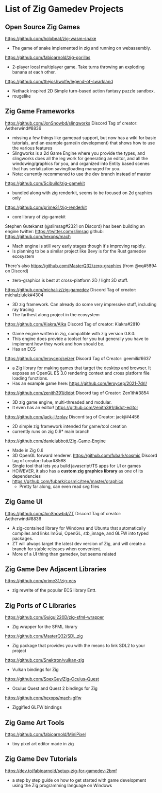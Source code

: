 # List of Zig Gamedev Projects

## Open Source Zig Games
https://github.com/holobeat/zig-wasm-snake
- The game of snake implemented in zig and running on webassembly.

https://github.com/fabioarnold/zig-gorillas
- 2-player local multiplayer game. Take turns throwing an exploding banana at each other.

https://github.com/thejoshwolfe/legend-of-swarkland
- Nethack inspired 2D Simple turn-based action fantasy puzzle sandbox.
- rougelike

## Zig Game Frameworks

https://github.com/JonSnowbd/slingworks
Discord Tag of creator: Aetherwind#8836
- missing a few things like gamepad support, but now has a wiki for basic tutorials, and an example game(in development) that shows how to use the various features
- Slingworks is a 2d Game Engine where you provide the types, and slingworks does all the leg work for generating an editor, and all the windowing/graphics for you, and organized into Entity based scenes that has serialization saving/loading managed for you.
- Note: currently recommened to use the dev branch instead of master

https://github.com/Scibuild/zig-gamekit
- bundled along with zig renderkit, seems to be focused on 2d graphics only

https://github.com/prime31/zig-renderkit
- core library of zig-gamekit


Stephen Gutekanst (@slimsag#2321 on Discord) has been building an engine
twitter: <https://twitter.com/slimsag>
github: <https://github.com/hexops/mach>
- Mach engine is still very early stages though it's improving rapidly.
- Is planning to be a similar project like Bevy is for the Rust gamedev ecosystem

There's also https://github.com/MasterQ32/zero-graphics (from @xq#5894 on Discord) 
- zero-graphics is best at cross-platform 2D / light 3D stuff. 


https://github.com/michal-z/zig-gamedev
Discord Tag of creator: michalziulek#4304
- 3D zig framework. Can already do some very impressive stuff, including ray tracing
- The farthest along project in the ecosystem 

https://github.com/Kiakra/Alka
Discord Tag of creator: Kiakra#2810
- Game engine written in zig, compatible with zig version 0.8.0.
- This engine does provide a toolset for you but generally you have to implement how they work and how should be.
- Has an ECS

https://github.com/leroycep/seizer
Discord Tag of Creator: geemili#6637
- a Zig library for making games that target the desktop and browser. It exposes an OpenGL ES 3.0 rendering context and cross platform file loading functions.
- Has an example game here: https://github.com/leroycep/2021-7drl/

https://github.com/zenith391/didot
Discord tag of Creator: Zen1th#3854
- 3D zig game engine, multi-threaded and modular.
- It even has an editor! https://github.com/zenith391/didot-editor

https://github.com/jack-ji/zplay
Discord tag of Creator: jackji#4456
- 2D simple zig framework intended for game/tool creation
- currently runs on zig 0.9* main branch

https://github.com/danielabbott/Zig-Game-Engine
- Made in Zig 0.6
- 3D OpenGL forward renderer.
https://github.com/fubark/cosmic
Discord tag of creator: fubar#8568
- Single tool that lets you build javascript/TS apps for UI or games
- HOWEVER, it also has a **custom zig graphics library** as one of its dependencies
- https://github.com/fubark/cosmic/tree/master/graphics
  - Pretty far along, can even read svg files

## Zig Game UI

https://github.com/JonSnowbd/ZT
Discord Tag of creator: Aetherwind#8836
- A zig-contained library for Windows and Ubuntu that automatically compiles and links ImGui, OpenGL, stb_image, and GLFW into typed packages.
- ZT will always target the latest dev version of Zig, and will create a branch for stable releases when convenient.
- More of a UI thing than gamedev, but seems related 

## Zig Game Dev Adjacent Libraries
https://github.com/prime31/zig-ecs
- zig rewrite of the popular ECS library Entt.

## Zig Ports of C Libraries

https://github.com/Guigui220D/zig-sfml-wrapper
- Zig wrapper for the SFML library

https://github.com/MasterQ32/SDL.zig
- Zig package that provides you with the means to link SDL2 to your project

https://github.com/Snektron/vulkan-zig
- Vulkan bindings for Zig

https://github.com/SpexGuy/Zig-Oculus-Quest
- Oculus Quest and Quest 2 bindings for Zig

https://github.com/hexops/mach-glfw
- Ziggified GLFW bindings

## Zig Game Art Tools

https://github.com/fabioarnold/MiniPixel
- tiny pixel art editor made in zig

## Zig Game Dev Tutorials
https://dev.to/fabioarnold/setup-zig-for-gamedev-2bmf
- a step by step guide on how to get started with game development using the Zig programming language on Windows


